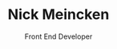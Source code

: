 ---
templateKey: resume-page
title: Nick Meincken
subtitle: Front End Developer
personalInformation:
  description: >-
    <p>I am an experienced AEM Front End Developer. I specialise in creating
    clean semantic code to ensure fast load times. I follow atomic design
    principles where possible and develop style guides to ensure consistent and
    rapid development when working as part of a team. I am as comfortable coding
    in raw HTML as I am using products such as React.</p>

    <p>I enjoy working as part of an Agile team and have worked on some of the countries largest e-commerce sites.</p>
  title: Personal Information
  subtitle: Personal Profile
---